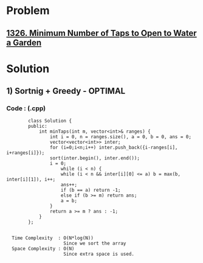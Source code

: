 # Problem

## [1326. Minimum Number of Taps to Open to Water a Garden](https://leetcode.com/problems/minimum-number-of-taps-to-open-to-water-a-garden/)


# Solution 

## 1) Sortnig + Greedy - OPTIMAL

     
      
      
   ### Code : (.cpp)
    
            class Solution {
            public:
                int minTaps(int m, vector<int>& ranges) {
                    int i = 0, n = ranges.size(), a = 0, b = 0, ans = 0;
                    vector<vector<int>> inter;
                    for (i=0;i<n;i++) inter.push_back({i-ranges[i], i+ranges[i]});
                    sort(inter.begin(), inter.end());
                    i = 0;
                        while (i < n) {
                        while (i < n && inter[i][0] <= a) b = max(b, inter[i][1]), i++;
                        ans++;
                        if (b == a) return -1;
                        else if (b >= m) return ans;
                        a = b;
                    }
                    return a >= m ? ans : -1;
                }
            };
            
 
      Time Complexity  : O(N*log(N)) 
                         Since we sort the array
      Space Complexity : O(N)
                         Since extra space is used.
